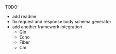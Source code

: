 TODO: 
- add readme
- fix request and response body schema generator
- add another framework integration 
    - Gin
    - Echo
    - Fiber
    - Chi